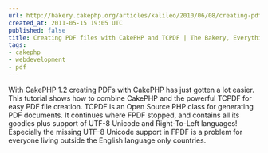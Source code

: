 ```yaml
---
url: http://bakery.cakephp.org/articles/kalileo/2010/06/08/creating-pdf-files-with-cakephp-and-tcpdf#
created_at: 2011-05-15 19:05 UTC
published: false
title: Creating PDF files with CakePHP and TCPDF | The Bakery, Everything CakePHP
tags:
- cakephp
- webdevelopment
- pdf
---
```


With CakePHP 1.2 creating PDFs with CakePHP has just gotten a lot easier. This tutorial shows how to combine CakePHP and the powerful TCPDF for easy PDF file creation.
TCPDF is an Open Source PHP class for generating PDF documents. It continues where FPDF stopped, and contains all its goodies plus support of UTF-8 Unicode and Right-To-Left languages! Especially the missing UTF-8 Unicode support in FPDF is a problem for everyone living outside the English language only countries.
